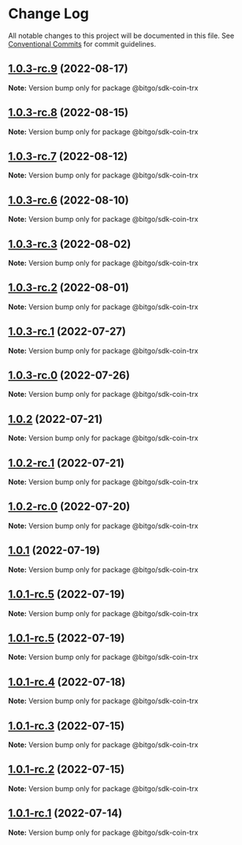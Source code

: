 # Change Log

All notable changes to this project will be documented in this file.
See [Conventional Commits](https://conventionalcommits.org) for commit guidelines.

## [1.0.3-rc.9](https://github.com/BitGo/BitGoJS/compare/@bitgo/sdk-coin-trx@1.0.3-rc.8...@bitgo/sdk-coin-trx@1.0.3-rc.9) (2022-08-17)

**Note:** Version bump only for package @bitgo/sdk-coin-trx





## [1.0.3-rc.8](https://github.com/BitGo/BitGoJS/compare/@bitgo/sdk-coin-trx@1.0.3-rc.7...@bitgo/sdk-coin-trx@1.0.3-rc.8) (2022-08-15)

**Note:** Version bump only for package @bitgo/sdk-coin-trx





## [1.0.3-rc.7](https://github.com/BitGo/BitGoJS/compare/@bitgo/sdk-coin-trx@1.0.3-rc.6...@bitgo/sdk-coin-trx@1.0.3-rc.7) (2022-08-12)

**Note:** Version bump only for package @bitgo/sdk-coin-trx





## [1.0.3-rc.6](https://github.com/BitGo/BitGoJS/compare/@bitgo/sdk-coin-trx@1.0.3-rc.5...@bitgo/sdk-coin-trx@1.0.3-rc.6) (2022-08-10)

**Note:** Version bump only for package @bitgo/sdk-coin-trx





## [1.0.3-rc.3](https://github.com/BitGo/BitGoJS/compare/@bitgo/sdk-coin-trx@1.0.3-rc.2...@bitgo/sdk-coin-trx@1.0.3-rc.3) (2022-08-02)

**Note:** Version bump only for package @bitgo/sdk-coin-trx





## [1.0.3-rc.2](https://github.com/BitGo/BitGoJS/compare/@bitgo/sdk-coin-trx@1.0.3-rc.1...@bitgo/sdk-coin-trx@1.0.3-rc.2) (2022-08-01)

**Note:** Version bump only for package @bitgo/sdk-coin-trx





## [1.0.3-rc.1](https://github.com/BitGo/BitGoJS/compare/@bitgo/sdk-coin-trx@1.0.3-rc.0...@bitgo/sdk-coin-trx@1.0.3-rc.1) (2022-07-27)

**Note:** Version bump only for package @bitgo/sdk-coin-trx





## [1.0.3-rc.0](https://github.com/BitGo/BitGoJS/compare/@bitgo/sdk-coin-trx@1.0.2...@bitgo/sdk-coin-trx@1.0.3-rc.0) (2022-07-26)

**Note:** Version bump only for package @bitgo/sdk-coin-trx





## [1.0.2](https://github.com/BitGo/BitGoJS/compare/@bitgo/sdk-coin-trx@1.0.2-rc.1...@bitgo/sdk-coin-trx@1.0.2) (2022-07-21)

**Note:** Version bump only for package @bitgo/sdk-coin-trx





## [1.0.2-rc.1](https://github.com/BitGo/BitGoJS/compare/@bitgo/sdk-coin-trx@1.0.2-rc.0...@bitgo/sdk-coin-trx@1.0.2-rc.1) (2022-07-21)

**Note:** Version bump only for package @bitgo/sdk-coin-trx





## [1.0.2-rc.0](https://github.com/BitGo/BitGoJS/compare/@bitgo/sdk-coin-trx@1.0.1...@bitgo/sdk-coin-trx@1.0.2-rc.0) (2022-07-20)

**Note:** Version bump only for package @bitgo/sdk-coin-trx





## [1.0.1](https://github.com/BitGo/BitGoJS/compare/@bitgo/sdk-coin-trx@1.0.1-rc.5...@bitgo/sdk-coin-trx@1.0.1) (2022-07-19)

**Note:** Version bump only for package @bitgo/sdk-coin-trx





## [1.0.1-rc.5](https://github.com/BitGo/BitGoJS/compare/@bitgo/sdk-coin-trx@1.0.1-rc.3...@bitgo/sdk-coin-trx@1.0.1-rc.5) (2022-07-19)

**Note:** Version bump only for package @bitgo/sdk-coin-trx

## [1.0.1-rc.5](https://github.com/BitGo/BitGoJS/compare/@bitgo/sdk-coin-trx@1.0.1-rc.3...@bitgo/sdk-coin-trx@1.0.1-rc.5) (2022-07-19)

**Note:** Version bump only for package @bitgo/sdk-coin-trx

## [1.0.1-rc.4](https://github.com/BitGo/BitGoJS/compare/@bitgo/sdk-coin-trx@1.0.1-rc.3...@bitgo/sdk-coin-trx@1.0.1-rc.4) (2022-07-18)

**Note:** Version bump only for package @bitgo/sdk-coin-trx

## [1.0.1-rc.3](https://github.com/BitGo/BitGoJS/compare/@bitgo/sdk-coin-trx@1.0.1-rc.2...@bitgo/sdk-coin-trx@1.0.1-rc.3) (2022-07-15)

**Note:** Version bump only for package @bitgo/sdk-coin-trx

## [1.0.1-rc.2](https://github.com/BitGo/BitGoJS/compare/@bitgo/sdk-coin-trx@1.0.1-rc.0...@bitgo/sdk-coin-trx@1.0.1-rc.2) (2022-07-15)

**Note:** Version bump only for package @bitgo/sdk-coin-trx

## [1.0.1-rc.1](https://github.com/BitGo/BitGoJS/compare/@bitgo/sdk-coin-trx@1.0.1-rc.0...@bitgo/sdk-coin-trx@1.0.1-rc.1) (2022-07-14)

**Note:** Version bump only for package @bitgo/sdk-coin-trx
